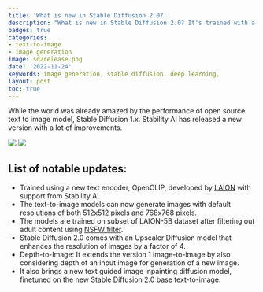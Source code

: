 ```yaml
---
title: 'What is new in Stable Diffusion 2.0?'
description: "What is new in Stable Diffusion 2.0? It's trained with a brand new text encoder OpenCLIP and Depth-to-Image diffusion model."
badges: true
categories:
- text-to-image
- image generation
image: sd2release.png
date: '2022-11-24'
keywords: image generation, stable diffusion, deep learning,
layout: post
toc: true
---
```


While the world was already amazed by the performance of open source text to image model, Stable Diffusion 1.x. Stability AI has released a new version with a lot of improvements.

![](https://raw.githubusercontent.com/Stability-AI/stablediffusion/main/assets/stable-samples/txt2img/768/merged-0006.png)
![](https://raw.githubusercontent.com/Stability-AI/stablediffusion/main/assets/stable-samples/txt2img/merged-0003.png)


## List of notable updates:

* Trained using a new text encoder, OpenCLIP, developed by [LAION](https://laion.ai/blog/laion-5b/) with support from Stability AI.
* The text-to-image models can now generate images with default resolutions of both 512x512 pixels and 768x768 pixels.
* The models are trained on subset of LAION-5B dataset after filtering out adult content using [NSFW filter](https://openreview.net/forum?id=M3Y74vmsMcY).
* Stable Diffusion 2.0 comes with an Upscaler Diffusion model that enhances the resolution of images by a factor of 4.
* Depth-to-Image: It extends the version 1 image-to-image by also considering depth of an input image for generation of a new image.
* It also brings a new text guided image inpainting diffusion model, finetuned on the new Stable Diffusion 2.0 base text-to-image.
